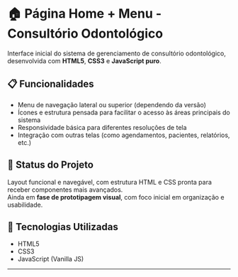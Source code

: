 # 🏠 Página Home + Menu - Consultório Odontológico

Interface inicial do sistema de gerenciamento de consultório odontológico, desenvolvida com **HTML5**, **CSS3** e **JavaScript puro**.

## 📋 Funcionalidades
- Menu de navegação lateral ou superior (dependendo da versão)  
- Ícones e estrutura pensada para facilitar o acesso às áreas principais do sistema  
- Responsividade básica para diferentes resoluções de tela  
- Integração com outras telas (como agendamentos, pacientes, relatórios, etc.)

## 🎨 Status do Projeto
Layout funcional e navegável, com estrutura HTML e CSS pronta para receber componentes mais avançados.  
Ainda em **fase de prototipagem visual**, com foco inicial em organização e usabilidade.

## 🧰 Tecnologias Utilizadas
- HTML5  
- CSS3  
- JavaScript (Vanilla JS)

---
